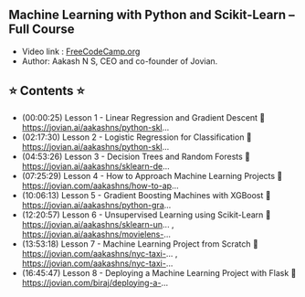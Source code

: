 ## Machine Learning with Python and Scikit-Learn – Full Course
* Video link : [FreeCodeCamp.org](https://www.youtube.com/watch?v=hDKCxebp88A)
* Author: Aakash N S, CEO and co-founder of Jovian.

## ⭐️ Contents ⭐️

* (00:00:25) Lesson 1 - Linear Regression and Gradient Descent
 🔗 https://jovian.ai/aakashns/python-skl...
* (02:17:30) Lesson 2 - Logistic Regression for Classification
 🔗 https://jovian.ai/aakashns/python-skl...
* (04:53:26) Lesson 3 - Decision Trees and Random Forests
 🔗 https://jovian.ai/aakashns/sklearn-de...
* (07:25:29) Lesson 4 - How to Approach Machine Learning Projects
 🔗 https://jovian.com/aakashns/how-to-ap...
* (10:06:13) Lesson 5 - Gradient Boosting Machines with XGBoost
 🔗 https://jovian.ai/aakashns/python-gra...
* (12:20:57) Lesson 6 - Unsupervised Learning using Scikit-Learn
 🔗 https://jovian.ai/aakashns/sklearn-un... , https://jovian.ai/aakashns/movielens-...
* (13:53:18) Lesson 7 - Machine Learning Project from Scratch
 🔗 https://jovian.com/aakashns/nyc-taxi-... , https://jovian.com/aakashns/nyc-taxi-...
* (16:45:47) Lesson 8 - Deploying a Machine Learning Project with Flask
 🔗 https://jovian.com/biraj/deploying-a-...


